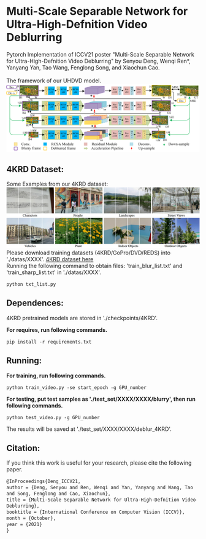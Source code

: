 # Multi-Scale Separable Network for Ultra-High-Defnition Video Deblurring
Pytorch Implementation of ICCV21 poster "Multi-Scale Separable Network for Ultra-High-Defnition Video Deblurring" by Senyou Deng, Wenqi Ren\*, Yanyang Yan, Tao Wang, Fenglong Song, and Xiaochun Cao. <br/>
<br/>
The framework of our UHDVD model. <br/>
![Pipeline of UHDVD](./figures/framework.png)

## 4KRD Dataset:
Some Examples from our 4KRD dataset: <br/>
![Examples of 4KRD](./figures/4krd.png)
Please download training datasets (4KRD/GoPro/DVD/REDS) into './datas/XXXX'. [4KRD dataset here](https://drive.google.com/drive/folders/19bjJLMgQkwIAQaZYvsUhEVaxzJQFwhHF?usp=sharing) <br/>
Running the following command to obtain files: 'train_blur_list.txt' and 'train_sharp_list.txt' in './datas/XXXX'.
```
python txt_list.py
```

## Dependences:
4KRD pretrained models are stored in './checkpoints/4KRD'. 

__For requires, run following commands.__
```
pip install -r requirements.txt
```

## Running:
__For training, run following commands.__

```
python train_video.py -se start_epoch -g GPU_number
```

__For testing, put test samples as './test_set/XXXX/XXXX/blurry', then run following commands.__

```
python test_video.py -g GPU_number
```
The results will be saved at './test_set/XXXX/XXXX/deblur_4KRD'.

## Citation:
If you think this work is useful for your research, please cite the following paper.

```
@InProceedings{Deng_ICCV21,
author = {Deng, Senyou and Ren, Wenqi and Yan, Yanyang and Wang, Tao and Song, Fenglong and Cao, Xiaochun},
title = {Multi-Scale Separable Network for Ultra-High-Defnition Video Deblurring},
booktitle = {International Conference on Computer Vision (ICCV)},
month = {October},
year = {2021}
}
```
